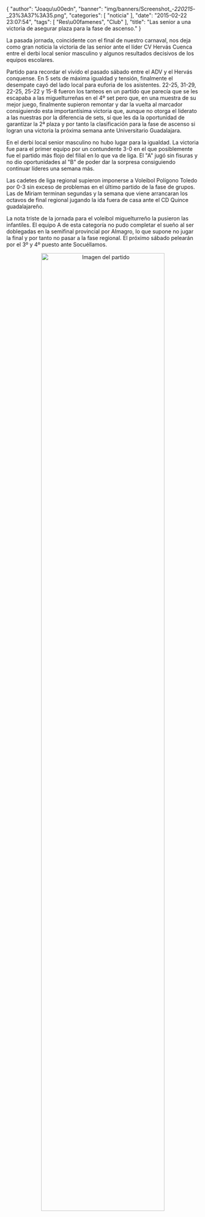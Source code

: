 {
  "author": "Joaqu\u00edn", 
  "banner": "img/banners/Screenshot_-_220215_-_23%3A37%3A35.png", 
  "categories": [
    "noticia"
  ], 
  "date": "2015-02-22 23:07:54", 
  "tags": [
    "Res\u00famenes", 
    "Club"
  ], 
  "title": "Las senior a una victoria de asegurar plaza para la fase de ascenso."
}

La pasada jornada, coincidente con el final de nuestro carnaval, nos deja como gran noticia la victoria de las senior ante el líder CV Hervás Cuenca entre el derbi local senior masculino y algunos resultados decisivos de los equipos escolares.

Partido para recordar el vivido el pasado sábado entre el ADV y el Hervás conquense. En 5 sets de máxima igualdad y tensión, finalmente el desempate cayó del lado local para euforia de los asistentes. 22-25, 31-29, 22-25, 25-22 y 15-8 fueron los tanteos en un partido que parecía que se les escapaba a las miguelturreñas en el 4º set pero que, en una muestra de su mejor juego, finalmente supieron remontar y dar la vuelta al marcador consiguiendo esta importantísima victoria que, aunque no otorga el liderato a las nuestras por la diferencia de sets, sí que les da la oportunidad de garantizar la 2ª plaza y por tanto la clasificación para la fase de ascenso si logran una victoria la próxima semana ante Universitario Guadalajara.

En el derbi local senior masculino no hubo lugar para la igualdad. La victoria fue para el primer equipo por un contundente 3-0 en el que posiblemente fue el partido más flojo del filial en lo que va de liga. El "A" jugó sin fisuras y no dio oportunidades al "B" de poder dar la sorpresa consiguiendo continuar líderes una semana más.

Las cadetes de liga regional supieron imponerse a Voleibol Polígono Toledo por 0-3 sin exceso de problemas en el último partido de la fase de grupos. Las de Miriam terminan segundas y la semana que viene arrancaran los octavos de final regional jugando la ida fuera de casa ante el CD Quince guadalajareño.

La nota triste de la jornada para el voleibol miguelturreño la pusieron las infantiles. El equipo A de esta categoría no pudo completar el sueño al ser doblegadas en la semifinal provincial por Almagro, lo que supone no jugar la final y por tanto no pasar a la fase regional. El próximo sábado pelearán por el 3º y 4º puesto ante Socuéllamos.

<center>
<a target="_new" href="http://www.advmiguelturra.org/img/banners/Screenshot%20-%20220215%20-%2023%3A37%3A35.png"> 
<img alt="Imagen del partido" width="80%" align="center" src="http://www.advmiguelturra.org/img/banners/Screenshot%20-%20220215%20-%2023%3A37%3A35.png"/> </a> </center>

